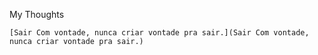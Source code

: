 My Thoughts

    [Sair Com vontade, nunca criar vontade pra sair.](Sair Com vontade, nunca criar vontade pra sair.)
